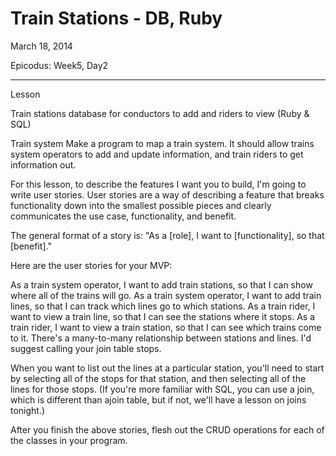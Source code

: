 Train Stations - DB, Ruby
===========================

March 18, 2014

Epicodus: Week5, Day2


**************************
Lesson

Train stations database for conductors to add and riders to view (Ruby & SQL)


Train system Make a program to map a train system. It should allow trains system operators to add and update information, and train riders to get information out.

For this lesson, to describe the features I want you to build, I'm going to write user stories. User stories are a way of describing a feature that breaks functionality down into the smallest possible pieces and clearly communicates the use case, functionality, and benefit.

The general format of a story is: "As a [role], I want to [functionality], so that [benefit]."

Here are the user stories for your MVP:

As a train system operator, I want to add train stations, so that I can show where all of the trains will go. As a train system operator, I want to add train lines, so that I can track which lines go to which stations. As a train rider, I want to view a train line, so that I can see the stations where it stops. As a train rider, I want to view a train station, so that I can see which trains come to it. There's a many-to-many relationship between stations and lines. I'd suggest calling your join table stops.

When you want to list out the lines at a particular station, you'll need to start by selecting all of the stops for that station, and then selecting all of the lines for those stops. (If you're more familiar with SQL, you can use a join, which is different than ajoin table, but if not, we'll have a lesson on joins tonight.)

After you finish the above stories, flesh out the CRUD operations for each of the classes in your program.
